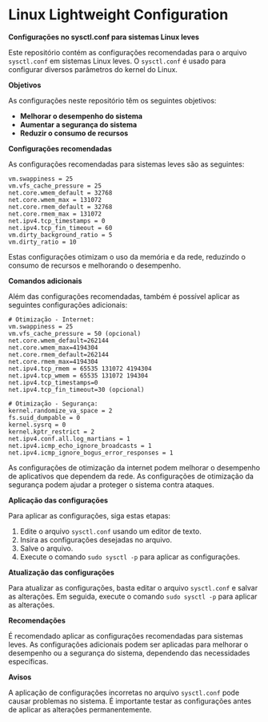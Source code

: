 # Linux Lightweight Configuration

**Configurações no sysctl.conf para sistemas Linux leves**

Este repositório contém as configurações recomendadas para o arquivo `sysctl.conf` em sistemas Linux leves. O `sysctl.conf` é usado para configurar diversos parâmetros do kernel do Linux.

**Objetivos**

As configurações neste repositório têm os seguintes objetivos:

* **Melhorar o desempenho do sistema**
* **Aumentar a segurança do sistema**
* **Reduzir o consumo de recursos**

**Configurações recomendadas**

As configurações recomendadas para sistemas leves são as seguintes:

```
vm.swappiness = 25
vm.vfs_cache_pressure = 25
net.core.wmem_default = 32768
net.core.wmem_max = 131072
net.core.rmem_default = 32768
net.core.rmem_max = 131072
net.ipv4.tcp_timestamps = 0
net.ipv4.tcp_fin_timeout = 60
vm.dirty_background_ratio = 5
vm.dirty_ratio = 10
```

Estas configurações otimizam o uso da memória e da rede, reduzindo o consumo de recursos e melhorando o desempenho.

**Comandos adicionais**

Além das configurações recomendadas, também é possível aplicar as seguintes configurações adicionais:

```
# Otimização - Internet:
vm.swappiness = 25
vm.vfs_cache_pressure = 50 (opcional)
net.core.wmem_default=262144
net.core.wmem_max=4194304
net.core.rmem_default=262144
net.core.rmem_max=4194304
net.ipv4.tcp_rmem = 65535 131072 4194304
net.ipv4.tcp_wmem = 65535 131072 194304
net.ipv4.tcp_timestamps=0
net.ipv4.tcp_fin_timeout=30 (opcional)

# Otimização - Segurança:
kernel.randomize_va_space = 2
fs.suid_dumpable = 0
kernel.sysrq = 0
kernel.kptr_restrict = 2
net.ipv4.conf.all.log_martians = 1
net.ipv4.icmp_echo_ignore_broadcasts = 1
net.ipv4.icmp_ignore_bogus_error_responses = 1
```

As configurações de otimização da internet podem melhorar o desempenho de aplicativos que dependem da rede. As configurações de otimização da segurança podem ajudar a proteger o sistema contra ataques.

**Aplicação das configurações**

Para aplicar as configurações, siga estas etapas:

1. Edite o arquivo `sysctl.conf` usando um editor de texto.
2. Insira as configurações desejadas no arquivo.
3. Salve o arquivo.
4. Execute o comando `sudo sysctl -p` para aplicar as configurações.

**Atualização das configurações**

Para atualizar as configurações, basta editar o arquivo `sysctl.conf` e salvar as alterações. Em seguida, execute o comando `sudo sysctl -p` para aplicar as alterações.

**Recomendações**

É recomendado aplicar as configurações recomendadas para sistemas leves. As configurações adicionais podem ser aplicadas para melhorar o desempenho ou a segurança do sistema, dependendo das necessidades específicas.

**Avisos**

A aplicação de configurações incorretas no arquivo `sysctl.conf` pode causar problemas no sistema. É importante testar as configurações antes de aplicar as alterações permanentemente.
